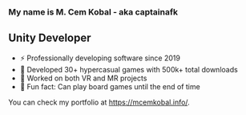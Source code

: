 ### My name is M. Cem Kobal - aka captainafk 

## Unity Developer

- ⚡ Professionally developing software since 2019
- 🔭 Developed 30+ hypercasual games with 500k+ total downloads
- 🌱 Worked on both VR and MR projects
- 🎲 Fun fact: Can play board games until the end of time

You can check my portfolio at https://mcemkobal.info/.
